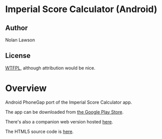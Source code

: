 Imperial Score Calculator (Android)
=========

Author
--------
Nolan Lawson

License
---------
[WTFPL][1], although attribution would be nice.

Overview
===================


Android PhoneGap port of the Imperial Score Calculator app.

The app can be downloaded from [the Google Play Store][3].

There's also a companion web version hosted [here][2].

The HTML5 source code is [here][4].


[1]: http://sam.zoy.org/wtfpl/
[2]: http://apps.nolanlawson.com/imperial-calculator
[3]: https://play.google.com/store/apps/details?id=com.nolanlawson.imperial.android
[4]: http://github.com/nolanlawson/imperial-calculator

